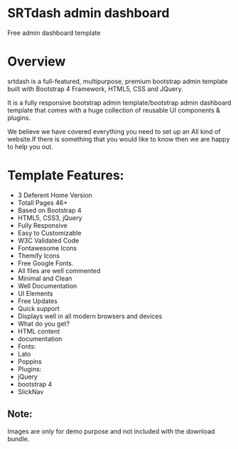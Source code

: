 # SRTdash admin dashboard
Free admin dashboard template

# Overview
srtdash is a full-featured, multipurpose, premium bootstrap admin template built with Bootstrap 4 Framework, HTML5, CSS and JQuery.

It is a fully responsive bootstrap admin template/bootstrap admin dashboard template that comes with a huge collection of reusable UI components & plugins.

We believe we have covered everything you need to set up an All kind of website.If there is something that you would like to know then we are happy to help you out.

# Template Features:

- 3 Deferent Home Version
- Totall Pages 46+
- Based on Bootstrap 4
- HTML5, CSS3, jQuery
- Fully Responsive
- Easy to Customizable
- W3C Validated Code
- Fontawesome Icons
- Themify Icons
- Free Google Fonts.
- All files are well commented
- Minimal and Clean
- Well Documentation
- UI Elements
- Free Updates
- Quick support
- Displays well in all modern browsers and devices
- What do you get?
- HTML content
- documentation
- Fonts:
- Lato
- Poppins
- Plugins:
- jQuery
- bootstrap 4
- SlickNav

## Note:
Images are only for demo purpose and not included with the download bundle.
